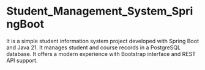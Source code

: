 # Student_Management_System_SpringBoot
 It is a simple student information system project developed with Spring Boot and Java 21. It manages student and course records in a PostgreSQL database. It offers a modern experience with Bootstrap interface and REST API support.
